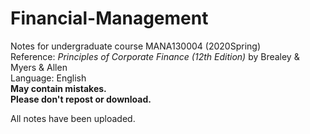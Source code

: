 # Financial-Management
Notes for undergraduate course MANA130004 (2020Spring)     
Reference: *Principles of Corporate Finance (12th Edition)* by Brealey & Myers & Allen      
Language: English   
**May contain mistakes.**     
**Please don't repost or download.**    

All notes have been uploaded.
